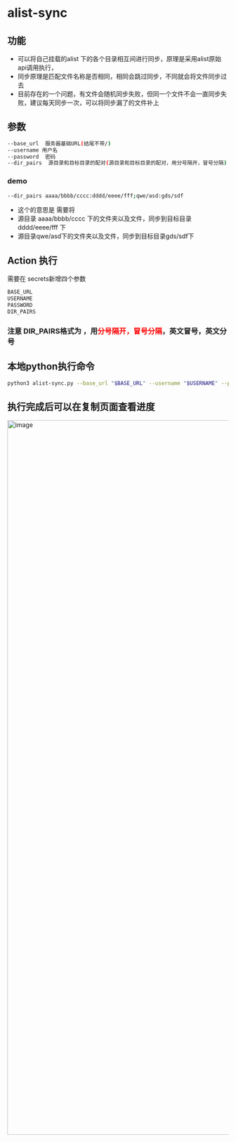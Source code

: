 # alist-sync
## 功能

* 可以将自己挂载的alist 下的各个目录相互间进行同步，原理是采用alist原始api调用执行，
* 同步原理是匹配文件名称是否相同，相同会跳过同步，不同就会将文件同步过去
* 目前存在的一个问题，有文件会随机同步失败，但同一个文件不会一直同步失败，建议每天同步一次，可以将同步漏了的文件补上


## 参数

```bash
--base_url  服务器基础URL(结尾不带/)
--username 用户名
--password  密码
--dir_pairs  源目录和目标目录的配对(源目录和目标目录的配对，用分号隔开，冒号分隔)
```
### demo
```bash
--dir_pairs aaaa/bbbb/cccc:dddd/eeee/fff;qwe/asd:gds/sdf
```


* 这个的意思是 需要将
* 源目录 aaaa/bbbb/cccc 下的文件夹以及文件，同步到目标目录dddd/eeee/fff 下
* 源目录qwe/asd下的文件夹以及文件，同步到目标目录gds/sdf下


## Action 执行
需要在 secrets新增四个参数

```bash
BASE_URL
USERNAME
PASSWORD
DIR_PAIRS
```
### 注意 DIR_PAIRS格式为  ，用<font color=red>分号隔开，冒号分隔</font>，英文冒号，英文分号




## 本地python执行命令           

```bash
python3 alist-sync.py --base_url "$BASE_URL" --username "$USERNAME" --password "$PASSWORD" --dir_pairs "$DIR_PAIRS"
```

## 执行完成后可以在复制页面查看进度
<img width="1628" alt="image" src="https://github.com/xjxjin/alist-sync/assets/35513148/f2b907a2-8d84-4b01-a748-8d08e570af5e">


